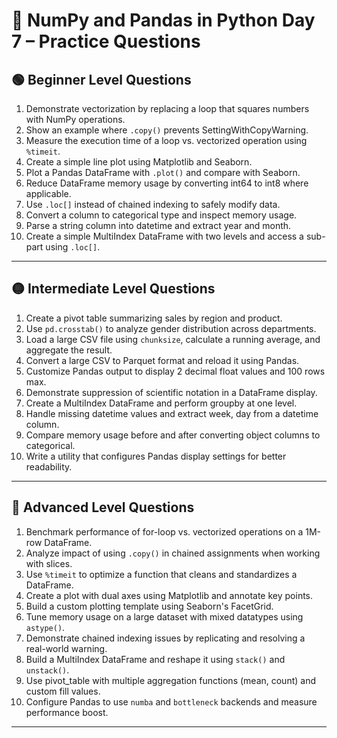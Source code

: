 
# 🐍 NumPy and Pandas in Python Day 7 – Practice Questions

## 🟢 Beginner Level Questions

1. Demonstrate vectorization by replacing a loop that squares numbers with NumPy operations.
2. Show an example where `.copy()` prevents SettingWithCopyWarning.
3. Measure the execution time of a loop vs. vectorized operation using `%timeit`.
4. Create a simple line plot using Matplotlib and Seaborn.
5. Plot a Pandas DataFrame with `.plot()` and compare with Seaborn.
6. Reduce DataFrame memory usage by converting int64 to int8 where applicable.
7. Use `.loc[]` instead of chained indexing to safely modify data.
8. Convert a column to categorical type and inspect memory usage.
9. Parse a string column into datetime and extract year and month.
10. Create a simple MultiIndex DataFrame with two levels and access a sub-part using `.loc[]`.

---

## 🟡 Intermediate Level Questions

1. Create a pivot table summarizing sales by region and product.
2. Use `pd.crosstab()` to analyze gender distribution across departments.
3. Load a large CSV file using `chunksize`, calculate a running average, and aggregate the result.
4. Convert a large CSV to Parquet format and reload it using Pandas.
5. Customize Pandas output to display 2 decimal float values and 100 rows max.
6. Demonstrate suppression of scientific notation in a DataFrame display.
7. Create a MultiIndex DataFrame and perform groupby at one level.
8. Handle missing datetime values and extract week, day from a datetime column.
9. Compare memory usage before and after converting object columns to categorical.
10. Write a utility that configures Pandas display settings for better readability.

---

## 🔴 Advanced Level Questions


1. Benchmark performance of for-loop vs. vectorized operations on a 1M-row DataFrame.
2. Analyze impact of using `.copy()` in chained assignments when working with slices.
3. Use `%timeit` to optimize a function that cleans and standardizes a DataFrame.
4. Create a plot with dual axes using Matplotlib and annotate key points.
5. Build a custom plotting template using Seaborn's FacetGrid.
6. Tune memory usage on a large dataset with mixed datatypes using `astype()`.
7. Demonstrate chained indexing issues by replicating and resolving a real-world warning.
8. Build a MultiIndex DataFrame and reshape it using `stack()` and `unstack()`.
9. Use pivot_table with multiple aggregation functions (mean, count) and custom fill values.
10. Configure Pandas to use `numba` and `bottleneck` backends and measure performance boost.

---
